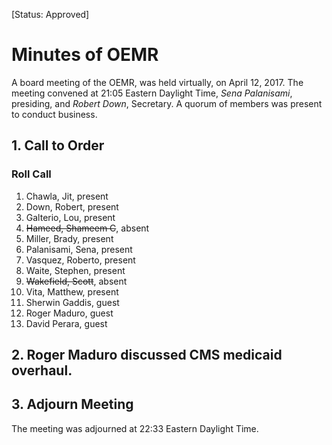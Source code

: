 [Status: Approved]

# Minutes of OEMR
A board meeting of the OEMR, was held virtually, on April 12, 2017. The meeting convened at 21:05 Eastern Daylight Time, _Sena Palanisami_, presiding, and _Robert Down_, Secretary. A quorum of members was present to conduct business.

## 1. Call to Order

### Roll Call

1. Chawla, Jit, present
2. Down, Robert, present
3. Galterio, Lou, present
4. ~~Hameed, Shameem C~~, absent
5. Miller, Brady, present
6. Palanisami, Sena, present
7. Vasquez, Roberto, present
8. Waite, Stephen, present
9. ~~Wakefield, Scott~~, absent
10. Vita, Matthew, present
11. Sherwin Gaddis, guest
12. Roger Maduro, guest
13. David Perara, guest

## 2. Roger Maduro discussed CMS medicaid overhaul.

## 3. Adjourn Meeting
The meeting was adjourned at 22:33 Eastern Daylight Time.
